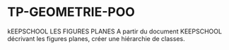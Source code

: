 # TP-GEOMETRIE-POO
kEEPSCHOOL LES FIGURES PLANES
A partir du document KEEPSCHOOL décrivant les figures planes, créer une hiérarchie de classes.
